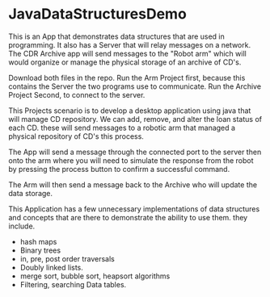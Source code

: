 # JavaDataStructuresDemo
This is an App that demonstrates data structures that are used in programming. It also has a Server that will relay messages on a network. The CDR Archive app will send messages to the "Robot arm" which will would organize or manage the physical storage of an archive of CD's. 

Download both files in the repo.
Run the Arm Project first, because this contains the Server the two programs use to communicate. 
Run the Archive Project Second, to connect to the server. 

This Projects scenario is to develop a desktop application using java that will manage CD repository. We can add, remove, and alter the loan status of each CD. these will send messages to a robotic arm that managed a physical repository of CD's this process. 

The App will send a message through the connected port to the server then onto the arm where you will need to simulate the response from the robot by pressing the process button to confirm a successful command.

The Arm will then send a message back to the Archive who will update the data storage. 

This Application has a few unnecessary implementations of data structures and concepts that are there to demonstrate the ability to use them. they include. 
  - hash maps
  - Binary trees
  - in, pre, post order traversals	
  - Doubly linked lists.
  - merge sort, bubble sort, heapsort algorithms 
  - Filtering, searching Data tables. 

